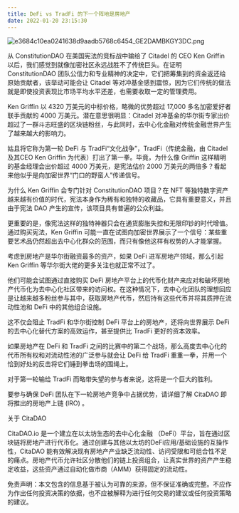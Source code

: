 ```yaml
---
title: DeFi vs TradFi 的下一个阵地是房地产
date: 2022-01-20 23:15:30
---
```


 
![e3684c10ea0241638d9aadb5768c6454_GE2DAMBKGY3DC.png](https://smartsignature-img.oss-cn-hongkong.aliyuncs.com/article/2022/01/20/a944eb0317c4a229ae568f2b1f362c96.png)


从 ConstitutionDAO 在美国宪法的竞标战中输给了 Citadel 的 CEO Ken Griffin 以后，我们感觉到就像加密社区永远战胜不了传统巨头。在证明 ConstitutionDAO 团队公信力和专业精神的决定中，它们把筹集到的资金返还给原始贡献者，该举动可能会让 Citadel 等对冲基金感到震惊，因为它们传统的做法就是即使投资表现比市场平均水平还差，也需要收取一定的管理费用。

 

Ken Griffin 以 4320 万美元的中标价格，略微的优势超过 17,000 多名加密爱好者联手贡献的 4000 万美元。潜在意思很明显：Citadel 对冲基金的华尔街专家出价超过了一群斗志旺盛的区块链粉丝，与此同时，去中心化金融对传统金融世界产生了越来越大的影响力。

 

姑且将它称为第一轮 DeFi 与 TradFi“文化战争”，TradFi（传统金融，由 Citadel 及其CEO Ken Griffin 为代表）打出了第一拳。毕竟，为什么像 Griffin 这样精明的基金经理会出价超过 4000 万美元，是宪法估价 2000 万美元的两倍多？看起来他似乎是向加密世界“门口的野蛮人”传递信号。

 

为什么 Ken Griffin 会专门针对 ConstitutionDAO 项目？在 NFT 等独特数字资产越来越有价值的时代，宪法本身作为稀有和独特的收藏品，它具有重要意义，并且由于宪法 DAO 产生的宣传，该项目具有普遍的公众利益。

 

更重要的是，像宪法这样的独特神器只会在通货膨胀失控和无限印钞的时代增值。通过购买宪法，Ken Griffin 可能一直在试图向加密世界展示了一个信号：某些重要艺术品仍然超出去中心化群众的范围，而只有像他这样有权势的人才能掌握。

 

考虑到房地产是华尔街融资最多的资产，如果 DeFi 进军房地产领域，那么引起 Ken Griffin 等华尔街大佬的更多关注也就正常不过了。

 

他们可能会试图通过直接购买 DeFi 房地产平台上的代币化财产来应对和破坏房地产代币化为去中心化社区带来的访问权。在这种情况下，去中心化团队的理想回应是让越来越多粉丝参与其中，获取房地产代币，然后持有这些代币并将其质押在流动性池和 DeFi 中的其他组合设施。

 

这不仅会阻止 TradFi 和华尔街控制 DeFi 平台上的房地产，还将向世界展示 DeFi 的去中心化替代方案的高效运作，甚至提供比 TradFi 更好的资本效率。

 

如果房地产在 DeFi 和 TradFi 之间的比赛中的第二个战场，那么高度去中心化的代币所有权和对流动性池的广泛参与就会让 DeFi 给 TradFi 重重一拳，并用一个恰到好处的反击将它们锤到拳击场的围绳上。

 

对于第一轮输给 TradFi 而略带失望的参与者来说，这将是一个巨大的胜利。

 

要参与确保 DeFi 团队在下一轮房地产竞争中占据优势，请详细了解 CitaDAO 即将推出的房地产上链 (IRO) 。

 

 

关于 CitaDAO

CitaDAO.io 是一个建立在以太坊生态的去中心化金融 （DeFi）平台，旨在通过区块链将房地产进行代币化。通过创建与其他以太坊的DeFi应用/基础设施的互操作性，CitaDAO 能有效解决现有房地产产业缺乏流动性、访问受限和可组合性不足的痛点。房地产代币允许社区分散他们的链上投资组合，让真实世界的资产产生稳定收益，这些资产通过自动化做市商（AMM）获得固定的流动性。

 

免责声明：本文包含的信息基于被认为可靠的来源，但不保证准确或完整。不应作为作出任何投资决策的依据，也不应被解释为进行任何交易的建议或任何投资策略的建议。